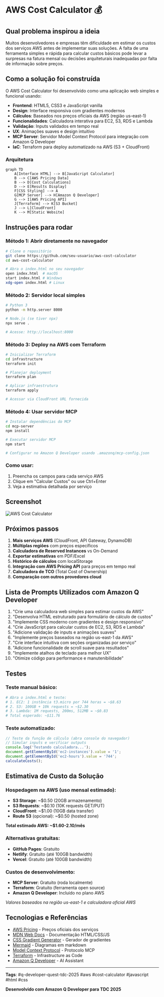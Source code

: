 # AWS Cost Calculator 💰

## Qual problema inspirou a ideia

Muitos desenvolvedores e empresas têm dificuldade em estimar os custos dos serviços AWS antes de implementar suas soluções. A falta de uma ferramenta simples e rápida para calcular custos básicos pode levar a surpresas na fatura mensal ou decisões arquiteturais inadequadas por falta de informação sobre preços.

## Como a solução foi construída

O AWS Cost Calculator foi desenvolvido como uma aplicação web simples e funcional usando:
- **Frontend**: HTML5, CSS3 e JavaScript vanilla
- **Design**: Interface responsiva com gradientes modernos
- **Cálculos**: Baseados nos preços oficiais da AWS (região us-east-1)
- **Funcionalidades**: Calculadora interativa para EC2, S3, RDS e Lambda
- **Validação**: Inputs validados em tempo real
- **UX**: Animações suaves e design intuitivo
- **MCP Server**: Servidor Model Context Protocol para integração com Amazon Q Developer
- **IaC**: Terraform para deploy automatizado na AWS (S3 + CloudFront)

### Arquitetura
```mermaid
graph TD
    A[Interface HTML] --> B[JavaScript Calculator]
    B --> C[AWS Pricing Data]
    B --> D[Cost Calculations]
    D --> E[Results Display]
    F[CSS Styling] --> A
    G[MCP Server] --> H[Amazon Q Developer]
    G --> I[AWS Pricing API]
    J[Terraform] --> K[S3 Bucket]
    J --> L[CloudFront]
    K --> M[Static Website]
```

## Instruções para rodar

### Método 1: Abrir diretamente no navegador
```bash
# Clone o repositório
git clone https://github.com/seu-usuario/aws-cost-calculator
cd aws-cost-calculator

# Abra o index.html no seu navegador
open index.html  # macOS
start index.html # Windows
xdg-open index.html # Linux
```

### Método 2: Servidor local simples
```bash
# Python 3
python -m http.server 8000

# Node.js (se tiver npx)
npx serve .

# Acesse: http://localhost:8000
```

### Método 3: Deploy na AWS com Terraform
```bash
# Inicializar Terraform
cd infrastructure
terraform init

# Planejar deployment
terraform plan

# Aplicar infraestrutura
terraform apply

# Acessar via CloudFront URL fornecida
```

### Método 4: Usar servidor MCP
```bash
# Instalar dependências do MCP
cd mcp-server
npm install

# Executar servidor MCP
npm start

# Configurar no Amazon Q Developer usando .amazonq/mcp-config.json
```

### Como usar:
1. Preencha os campos para cada serviço AWS
2. Clique em "Calcular Custos" ou use Ctrl+Enter
3. Veja a estimativa detalhada por serviço

## Screenshot
![AWS Cost Calculator](screenshot.png)

## Próximos passos

1. **Mais serviços AWS** (CloudFront, API Gateway, DynamoDB)
2. **Múltiplas regiões** com preços específicos
3. **Calculadora de Reserved Instances** vs On-Demand
4. **Exportar estimativas** em PDF/Excel
5. **Histórico de cálculos** com localStorage
6. **Integração com AWS Pricing API** para preços em tempo real
7. **Calculadora de TCO** (Total Cost of Ownership)
8. **Comparação com outros provedores cloud**

## Lista de Prompts Utilizados com Amazon Q Developer

1. "Crie uma calculadora web simples para estimar custos da AWS"
2. "Desenvolva HTML estruturado para formulário de cálculo de custos"
3. "Implemente CSS moderno com gradientes e design responsivo"
4. "Crie JavaScript para calcular custos de EC2, S3, RDS e Lambda"
5. "Adicione validação de inputs e animações suaves"
6. "Implemente preços baseados na região us-east-1 da AWS"
7. "Crie interface intuitiva com seções organizadas por serviço"
8. "Adicione funcionalidade de scroll suave para resultados"
9. "Implemente atalhos de teclado para melhor UX"
10. "Otimize código para performance e manutenibilidade"

## Testes

### Teste manual básico:
```bash
# Abra o index.html e teste:
# 1. EC2: 1 instância t3.micro por 744 horas = ~$8.63
# 2. S3: 100GB + 10k requests = ~$2.30
# 3. Lambda: 1M requests, 200ms, 512MB = ~$0.83
# Total esperado: ~$11.76
```

### Teste automatizado:
```javascript
// Teste da função de cálculo (abra console do navegador)
// Simular inputs e verificar outputs
console.log('Testando calculadora...');
document.getElementById('ec2-instances').value = '1';
document.getElementById('ec2-hours').value = '744';
calculateCosts();
```

## Estimativa de Custo da Solução

### Hospedagem na AWS (uso mensal estimado):
- **S3 Storage**: ~$0.50 (20GB armazenamento)
- **S3 Requests**: ~$0.10 (10K requests GET/PUT)
- **CloudFront**: ~$1.00 (10GB data transfer)
- **Route 53** (opcional): ~$0.50 (hosted zone)

**Total estimado AWS: ~$1.60-2.10/mês**

### Alternativas gratuitas:
- **GitHub Pages**: Gratuito
- **Netlify**: Gratuito (até 100GB bandwidth)
- **Vercel**: Gratuito (até 100GB bandwidth)

### Custos de desenvolvimento:
- **MCP Server**: Gratuito (roda localmente)
- **Terraform**: Gratuito (ferramenta open source)
- **Amazon Q Developer**: Incluído no plano AWS

*Valores baseados na região us-east-1 e calculadora oficial AWS*

## Tecnologias e Referências

- [AWS Pricing](https://aws.amazon.com/pricing/) - Preços oficiais dos serviços
- [MDN Web Docs](https://developer.mozilla.org/) - Documentação HTML/CSS/JS
- [CSS Gradient Generator](https://cssgradient.io/) - Gerador de gradientes
- [Mermaid](https://mermaid-js.github.io/) - Diagramas em markdown
- [Model Context Protocol](https://modelcontextprotocol.io/) - Protocolo MCP
- [Terraform](https://terraform.io/) - Infrastructure as Code
- [Amazon Q Developer](https://aws.amazon.com/q/developer/) - AI Assistant

---

**Tags**: #q-developer-quest-tdc-2025 #aws #cost-calculator #javascript #html #css

**Desenvolvido com Amazon Q Developer para TDC 2025**